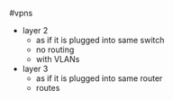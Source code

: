 #vpns
- layer 2
	- as if it is plugged into same switch
	- no routing
	- with VLANs
- layer 3
	- as if it is plugged into same router
	- routes